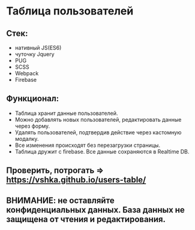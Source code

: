 # Таблица пользователей

## Стек:
- нативный JS(ES6)
- чуточку Jquery
- PUG
- SCSS
- Webpack
- Firebase

## Функционал:
- Таблица хранит данные пользователей.
- Можно добавлять новых пользователей, редактировать данные через форму.
- Удалять пользователей, подтвердив действие через кастомную модалку.
- Все изменения происходят без перезагрузки страницы.
- Таблица дружит с firebase. Все данные сохраняются в Realtime DB.

## Проверить, потрогать => https://vshka.github.io/users-table/

## ВНИМАНИЕ: не оставляйте конфиденциальных данных. База данных не защищена от чтения и редактирования.
